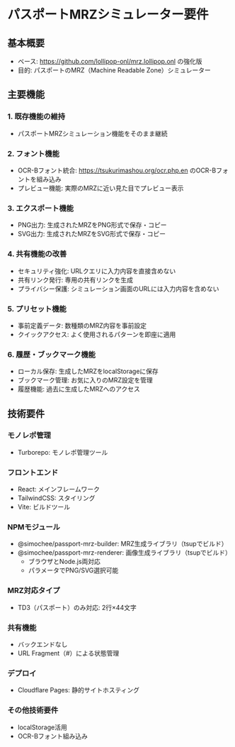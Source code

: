 # パスポートMRZシミュレーター要件

## 基本概要
- ベース: https://github.com/lollipop-onl/mrz.lollipop.onl の強化版
- 目的: パスポートのMRZ（Machine Readable Zone）シミュレーター

## 主要機能

### 1. 既存機能の維持
- パスポートMRZシミュレーション機能をそのまま継続

### 2. フォント機能
- OCR-Bフォント統合: https://tsukurimashou.org/ocr.php.en のOCR-Bフォントを組み込み
- プレビュー機能: 実際のMRZに近い見た目でプレビュー表示

### 3. エクスポート機能
- PNG出力: 生成されたMRZをPNG形式で保存・コピー
- SVG出力: 生成されたMRZをSVG形式で保存・コピー

### 4. 共有機能の改善
- セキュリティ強化: URLクエリに入力内容を直接含めない
- 共有リンク発行: 専用の共有リンクを生成
- プライバシー保護: シミュレーション画面のURLには入力内容を含めない

### 5. プリセット機能
- 事前定義データ: 数種類のMRZ内容を事前設定
- クイックアクセス: よく使用されるパターンを即座に適用

### 6. 履歴・ブックマーク機能
- ローカル保存: 生成したMRZをlocalStorageに保存
- ブックマーク管理: お気に入りのMRZ設定を管理
- 履歴機能: 過去に生成したMRZへのアクセス

## 技術要件

### モノレポ管理
- Turborepo: モノレポ管理ツール

### フロントエンド
- React: メインフレームワーク
- TailwindCSS: スタイリング
- Vite: ビルドツール

### NPMモジュール
- @simochee/passport-mrz-builder: MRZ生成ライブラリ（tsupでビルド）
- @simochee/passport-mrz-renderer: 画像生成ライブラリ（tsupでビルド）
  - ブラウザとNode.js両対応
  - パラメータでPNG/SVG選択可能

### MRZ対応タイプ
- TD3（パスポート）のみ対応: 2行×44文字

### 共有機能
- バックエンドなし
- URL Fragment（#）による状態管理

### デプロイ
- Cloudflare Pages: 静的サイトホスティング

### その他技術要件
- localStorage活用
- OCR-Bフォント組み込み
